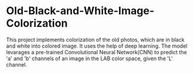 # Old-Black-and-White-Image-Colorization
This project implements colorization of the old photos, which are in black and white into colored image. It uses the help of deep learning. The model levarages a pre-trained Convolutional Neural Network(CNN) to predict the 'a' and 'b' channels of an image in the LAB color space, given the 'L' channel.

